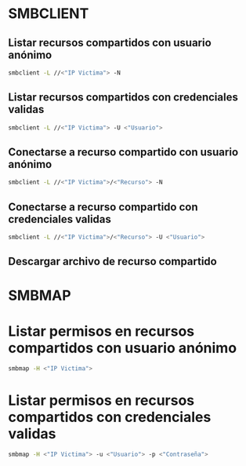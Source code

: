 # SMBCLIENT
## Listar recursos compartidos con usuario anónimo
```bash
smbclient -L //<"IP Victima"> -N
```

## Listar recursos compartidos con credenciales validas
```bash
smbclient -L //<"IP Victima"> -U <"Usuario">
```

## Conectarse a recurso compartido con usuario anónimo
```bash
smbclient -L //<"IP Victima">/<"Recurso"> -N
```

## Conectarse a recurso compartido con credenciales validas
```bash
smbclient -L //<"IP Victima">/<"Recurso"> -U <"Usuario">
```

## Descargar archivo de recurso compartido
# SMBMAP
# Listar permisos en recursos compartidos con usuario anónimo
```bash
smbmap -H <"IP Victima"> 
```
# Listar permisos en recursos compartidos con credenciales validas
```bash
smbmap -H <"IP Victima"> -u <"Usuario"> -p <"Contraseña">